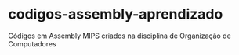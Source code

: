 # codigos-assembly-aprendizado
 Códigos em Assembly MIPS  criados na disciplina de Organização de Computadores
